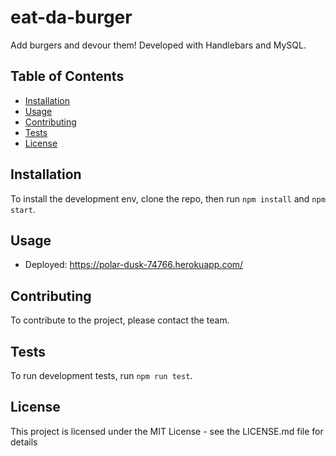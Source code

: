 # eat-da-burger

Add burgers and devour them!
Developed with Handlebars and MySQL.

## Table of Contents

- [Installation](#installation)
- [Usage](#usage)
- [Contributing](#contributing)
- [Tests](#tests)
- [License](#license)

## Installation

To install the development env, clone the repo, then run `npm install` and `npm start`.

## Usage

- Deployed: https://polar-dusk-74766.herokuapp.com/

## Contributing

To contribute to the project, please contact the team.

## Tests

To run development tests, run `npm run test`.

## License 

This project is licensed under the MIT License - see the LICENSE.md file for details
